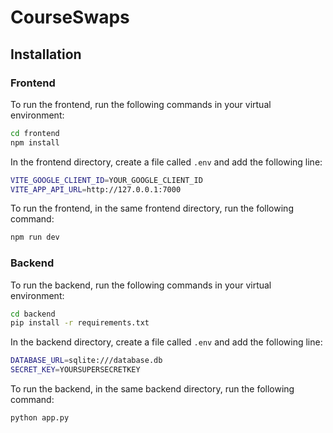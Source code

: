 # CourseSwaps


## Installation

### Frontend


To run the frontend, run the following commands in your virtual environment:
```bash
cd frontend
npm install
```

In the frontend directory, create a file called `.env` and add the following line:
```bash
VITE_GOOGLE_CLIENT_ID=YOUR_GOOGLE_CLIENT_ID
VITE_APP_API_URL=http://127.0.0.1:7000
```

To run the frontend, in the same frontend directory, run the following command:
```bash
npm run dev
```

### Backend

To run the backend, run the following commands in your virtual environment:
```bash
cd backend
pip install -r requirements.txt
```

In the backend directory, create a file called `.env` and add the following line:
```bash
DATABASE_URL=sqlite:///database.db
SECRET_KEY=YOURSUPERSECRETKEY
```

To run the backend, in the same backend directory, run the following command:
```bash
python app.py
```